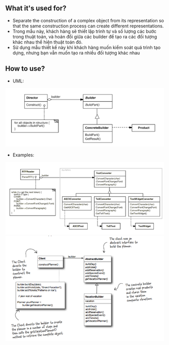 ## What it's used for?
- Separate the construction of a complex object from its representation so that the same construction process can create different representations.
- Trong mẫu này, khách hàng sẽ thiết lập trình tự và số lượng các bước trong thuật toán, và hoán đổi giữa các builder để tạo ra các đối tượng khác nhau thể hiện thuật toán đó.
- Sử dụng mẫu thiết kế này khi khách hàng muốn kiểm soát quá trình tạo dựng, nhưng bạn vẫn muốn tạo ra nhiều đối tượng khác nhau

## How to use?
- UML:
<img src="./pics/builder.png" />

- Examples:
<img src="./pics/builder-example-1.png" />

<img src="./pics/builder-example-2.png" />

